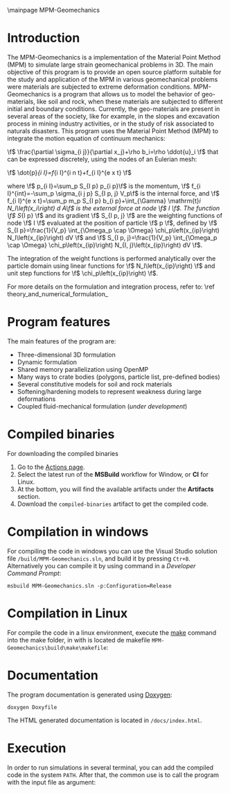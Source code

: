 \mainpage MPM-Geomechanics

# Introduction

The MPM-Geomechanics is a implementation of the Material Point Method (MPM) to simulate large strain geomechanical problems in 3D. The main objective of this program is to provide an open source platform suitable for the study and application of the MPM in various geomechanical problems were materials are subjected to extreme deformation conditions.
MPM-Geomechanics is a program that allows us to model the behavior of geo-materials, like soil and rock, when these materials are subjected to different initial and boundary conditions. Currently, the geo-materials are present in several areas of the society, like for example, in the slopes and excavation process in mining industry activities, or in the study of risk associated to naturals disasters.
This program uses the Material Point Method (MPM) to integrate the motion equation of continuum mechanics:

\f$ \frac{\partial \sigma_{i j}}{\partial x_j}+\rho b_i=\rho \ddot{u}_i \f$
that can be expressed discretely, using the nodes of an Eulerian mesh:

\f$ \dot{p}_{i I}=f_{i I}^{i n t}+f_{i I}^{e x t} \f$

where \f$ p_{i I}=\sum_p S_{I p} p_{i p}\f$ is the momentum, \f$ f_{i I}^{int}=-\sum_p \sigma_{i j p} S_{I p, j} V_p\f$ is the internal force, and \f$ f_{i I}^{e x t}=\sum_p m_p S_{I p} b_{i p}+\int_{\Gamma} \mathrm{t}_i N_I\left(x_i\right) d A\f$ is the external force at node \f$ I \f$.
The function \f$ S_{I p} \f$ and its gradient \f$ S_{I p, j} \f$ are the weighting functions of node \f$ I \f$ evaluated at the position of particle \f$ p \f$, defined by \f$ S_{I p}=\frac{1}{V_p} \int_{\Omega_p \cap \Omega} \chi_p\left(x_{ip}\right) N_I\left(x_{ip}\right) dV \f$ and \f$ S_{I p, j}=\frac{1}{V_p} \int_{\Omega_p \cap \Omega} \chi_p\left(x_{ip}\right) N_{I, j}\left(x_{ip}\right) dV \f$. 

The integration of the weight functions is performed analytically over the particle domain using linear functions for \f$ N_I\left(x_{ip}\right) \f$ and unit step functions for \f$ \chi_p\left(x_{ip}\right) \f$. 

For more details on the formulation and integration process, refer to: \ref theory_and_numerical_formulation_

# Program features

The main features of the program are:
- Three-dimensional 3D formulation
- Dynamic formulation
- Shared memory parallelization using OpenMP
- Many ways to crate bodies (polygons, particle list, pre-defined bodies)
- Several constitutive models for soil and rock materials
- Softening/hardening models to represent weakness during large deformations 
- Coupled fluid-mechanical formulation (*under development*)

# Compiled binaries

For downloading the compiled binaries
1. Go to the [Actions page](https://github.com/fabricix/MPM-Geomechanics/actions).
2. Select the latest run of the **MSBuild** workflow for Window, or **CI** for Linux.
3. At the bottom, you will find the available artifacts under the **Artifacts** section.
4. Download the `compiled-binaries` artifact to get the compiled code.

# Compilation in windows

For compiling the code in windows you can use the Visual Studio solution file `/build/MPM-Geomechanics.sln`, and build it by pressing `Ctr+B`.
Alternatively you can compile it by using command in a *Developer Command Prompt*: 

```
msbuild MPM-Geomechanics.sln -p:Configuration=Release
```

# Compilation in Linux

For compile the code in a linux environment, execute the [make](https://www.gnu.org/software/make/) command into the make folder, in with is located de makefile `MPM-Geomechanics\build\make\makefile`:
 

# Documentation

The program documentation is generated using [Doxygen](https://www.doxygen.nl/index.html):

```
doxygen Doxyfile
```

The HTML generated documentation is located in `/docs/index.html`.

# Execution

In order to run simulations in several terminal, you can add the compiled code in the system `PATH`. After that, the common use is to call the program with the input file as argument:
